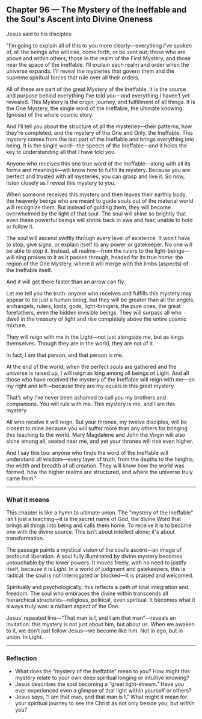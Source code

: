 ## Chapter 96 — The Mystery of the Ineffable and the Soul's Ascent into Divine Oneness

Jesus said to his disciples:

"I’m going to explain all of this to you more clearly—everything I've spoken of, all the beings who will rise, come forth, or be sent out; those who are above and within others; those in the realm of the First Mystery, and those near the space of the Ineffable. I’ll explain each realm and order when the universe expands. I'll reveal the mysteries that govern them and the supreme spiritual forces that rule over all their orders.

All of these are part of the great Mystery of the Ineffable. It is the source and purpose behind everything I’ve told you—and everything I haven’t yet revealed. This Mystery is the origin, journey, and fulfillment of all things. It is the One Mystery, the single word of the Ineffable, the ultimate knowing (gnosis) of the whole cosmic story.

And I’ll tell you about the structure of all the mysteries—their patterns, how they’re completed, and the mystery of the One and Only, the Ineffable. This mystery comes from the last part of the Ineffable and brings everything into being. It is the single word—the speech of the Ineffable—and it holds the key to understanding all that I have told you.

Anyone who receives this one true word of the Ineffable—along with all its forms and meanings—will know how to fulfill its mystery. Because you are perfect and trusted with all mysteries, you can grasp and live it. So now, listen closely as I reveal this mystery to you.

When someone receives this mystery and then leaves their earthly body, the heavenly beings who are meant to guide souls out of the material world will recognize them. But instead of guiding them, they will become overwhelmed by the light of that soul. The soul will shine so brightly that even these powerful beings will shrink back in awe and fear, unable to hold or follow it.

The soul will ascend swiftly through every level of existence. It won’t have to stop, give signs, or explain itself to any power or gatekeeper. No one will be able to stop it. Instead, all realms—from the rulers to the light-beings—will sing praises to it as it passes through, headed for its true home: the region of the One Mystery, where it will merge with the limbs (aspects) of the Ineffable itself.

And it will get there faster than an arrow can fly.

Let me tell you the truth: anyone who receives and fulfills this mystery may appear to be just a human being, but they will be greater than all the angels, archangels, rulers, lords, gods, light-bringers, the pure ones, the great forefathers, even the hidden invisible beings. They will surpass all who dwell in the treasury of light and rise completely above the entire cosmic mixture.

They will reign with me in the Light—not just alongside me, but as kings themselves. Though they are in the world, they are not of it.

In fact, I am that person, and that person is me.

At the end of the world, when the perfect souls are gathered and the universe is raised up, I will reign as king among all beings of Light. And all those who have received the mystery of the Ineffable will reign with me—on my right and left—because they are my equals in this great mystery.

That’s why I’ve never been ashamed to call you my brothers and companions. You will rule with me. This mystery is me, and I am this mystery.

All who receive it will reign. But your thrones, my twelve disciples, will be closest to mine because you will suffer more than any others for bringing this teaching to the world. Mary Magdalene and John the Virgin will also shine among all, seated near me, and yet your thrones will rise even higher.

And I say this too: anyone who finds the word of the Ineffable will understand all wisdom—every layer of truth, from the depths to the heights, the width and breadth of all creation. They will know how the world was formed, how the higher realms are structured, and where the universe truly came from."

---

### What it means

This chapter is like a hymn to ultimate union. The "mystery of the Ineffable" isn’t just a teaching—it is the secret name of God, the divine Word that brings all things into being and calls them home. To receive it is to become one with the divine source. This isn’t about intellect alone; it's about transformation.

The passage paints a mystical vision of the soul’s ascent—an image of profound liberation. A soul fully illuminated by divine mystery becomes untouchable by the lower powers. It moves freely, with no need to justify itself, because it is *Light*. In a world of judgment and gatekeepers, this is radical: the soul is not interrogated or blocked—it is praised and welcomed.

Spiritually and psychologically, this reflects a path of total integration and freedom. The soul who embraces the divine within transcends all hierarchical structures—religious, political, even spiritual. It becomes what it always truly was: a radiant aspect of the One.

Jesus’ repeated line—“That man is I, and I am that man”—reveals an invitation: this mystery is not just about him, but about *us*. When we awaken to it, we don’t just follow Jesus—we become like him. Not in ego, but in union. In Light.

---

### Reflection

* What does the “mystery of the Ineffable” mean to you? How might this mystery relate to your own deep spiritual longing or intuitive knowing?
* Jesus describes the soul becoming a “great light-stream.” Have you ever experienced even a glimpse of that light within yourself or others?
* Jesus says, “I am that man, and that man is I.” What might it mean for your spiritual journey to see the Christ as not only beside you, but *within* you?
